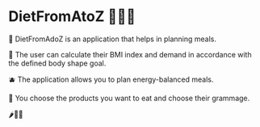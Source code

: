 # DietFromAtoZ :watermelon::avocado::pizza:


:green_salad: DietFromAdoZ is an application that helps in planning meals. 

:sushi: The user can calculate their BMI index and demand in accordance with the defined body shape goal. 

:blueberries: The application allows you to plan energy-balanced meals. 

:croissant: You choose the products you want to eat and choose their grammage. 

:hot_pepper::broccoli::eggplant:
